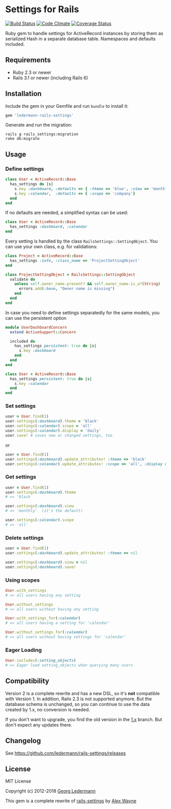# Settings for Rails

[![Build Status](https://travis-ci.org/ledermann/rails-settings.svg?branch=master)](https://travis-ci.org/ledermann/rails-settings)
[![Code Climate](https://codeclimate.com/github/ledermann/rails-settings.svg)](https://codeclimate.com/github/ledermann/rails-settings)
[![Coverage Status](https://coveralls.io/repos/ledermann/rails-settings/badge.svg?branch=master)](https://coveralls.io/r/ledermann/rails-settings?branch=master)

Ruby gem to handle settings for ActiveRecord instances by storing them as serialized Hash in a separate database table. Namespaces and defaults included.

## Requirements

* Ruby 2.3 or newer
* Rails 3.1 or newer (including Rails 6)


## Installation

Include the gem in your Gemfile and run `bundle` to install it:

```ruby
gem 'ledermann-rails-settings'
```

Generate and run the migration:

```shell
rails g rails_settings:migration
rake db:migrate
```


## Usage

### Define settings

```ruby
class User < ActiveRecord::Base
  has_settings do |s|
    s.key :dashboard, :defaults => { :theme => 'blue', :view => 'monthly', :filter => false }
    s.key :calendar,  :defaults => { :scope => 'company'}
  end
end
```

If no defaults are needed, a simplified syntax can be used:

```ruby
class User < ActiveRecord::Base
  has_settings :dashboard, :calendar
end
```

Every setting is handled by the class `RailsSettings::SettingObject`. You can use your own class, e.g. for validations:

```ruby
class Project < ActiveRecord::Base
  has_settings :info, :class_name => 'ProjectSettingObject'
end

class ProjectSettingObject < RailsSettings::SettingObject
  validate do
    unless self.owner_name.present? && self.owner_name.is_a?(String)
      errors.add(:base, "Owner name is missing")
    end
  end
end
```

In case you need to define settings separatedly for the same models, you can use the persistent option

```ruby
module UserDashboardConcern
  extend ActiveSupport::Concern

  included do
    has_settings persistent: true do |s|
      s.key :dashboard
    end
  end
end

class User < ActiveRecord::Base
  has_settings persistent: true do |s|
    s.key :calendar
  end
end
```

### Set settings

```ruby
user = User.find(1)
user.settings(:dashboard).theme = 'black'
user.settings(:calendar).scope = 'all'
user.settings(:calendar).display = 'daily'
user.save! # saves new or changed settings, too
```

or

```ruby
user = User.find(1)
user.settings(:dashboard).update_attributes! :theme => 'black'
user.settings(:calendar).update_attributes! :scope => 'all', :display => 'daily'
```


### Get settings

```ruby
user = User.find(1)
user.settings(:dashboard).theme
# => 'black

user.settings(:dashboard).view
# => 'monthly'  (it's the default)

user.settings(:calendar).scope
# => 'all'
```

### Delete settings

```ruby
user = User.find(1)
user.settings(:dashboard).update_attributes! :theme => nil

user.settings(:dashboard).view = nil
user.settings(:dashboard).save!
```

### Using scopes

```ruby
User.with_settings
# => all users having any setting

User.without_settings
# => all users without having any setting

User.with_settings_for(:calendar)
# => all users having a setting for 'calendar'

User.without_settings_for(:calendar)
# => all users without having settings for 'calendar'
```

### Eager Loading
```ruby
User.includes(:setting_objects)
# => Eager load setting_objects when querying many users
```

## Compatibility

Version 2 is a complete rewrite and has a new DSL, so it's **not** compatible with Version 1. In addition, Rails 2.3 is not supported anymore. But the database schema is unchanged, so you can continue to use the data created by 1.x, no conversion is needed.

If you don't want to upgrade, you find the old version in the [1.x](https://github.com/ledermann/rails-settings/commits/1.x) branch. But don't expect any updates there.


## Changelog

See https://github.com/ledermann/rails-settings/releases


## License

MIT License

Copyright (c) 2012-2018 [Georg Ledermann](http://www.georg-ledermann.de)

This gem is a complete rewrite of [rails-settings](https://github.com/Squeegy/rails-settings) by [Alex Wayne](https://github.com/Squeegy)
